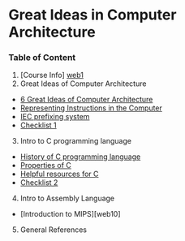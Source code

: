 # Great Ideas in Computer Architecture

### Table of Content

1. [Course Info] [web1]
2. Great Ideas of Computer Architecture
  - [6 Great Ideas of Computer Architecture][web2]
  - [Representing Instructions in the Computer][web3]
  - [IEC prefixing system][web4]
  - [Checklist 1][web8]
3. Intro to C programming language
  - [History of C programming language][web5]
  - [Properties of C][web6]
  - [Helpful resources for C][web7]
  - [Checklist 2][web9]
4. Intro to Assembly Language
  - [Introduction to MIPS][web10]
5. General References

[web1]: https://github.com/MicBrain/Great-Ideas-in-Computer-Architecture/wiki/Introduction
[web2]: https://github.com/MicBrain/Great-Ideas-in-Computer-Architecture/wiki/6-Great-Ideas-of-Computer-Architecture
[web3]: https://github.com/MicBrain/Great-Ideas-in-Computer-Architecture/wiki/Representing-Instructions-in-the-Computer
[web4]: https://github.com/MicBrain/Great-Ideas-in-Computer-Architecture/wiki/IEC-prefixing-system
[web5]: https://github.com/MicBrain/Great-Ideas-in-Computer-Architecture/wiki/History-of-C-Programming-language
[web6]: https://github.com/MicBrain/Great-Ideas-in-Computer-Architecture/wiki/Properties-of-C
[web7]: https://github.com/MicBrain/Great-Ideas-in-Computer-Architecture/wiki/Helpful-resources-for-C
[web8]: https://github.com/MicBrain/Great-Ideas-in-Computer-Architecture/wiki/CheckList_1
[web9]: https://github.com/MicBrain/Great-Ideas-in-Computer-Architecture/wiki/CheckList_2

